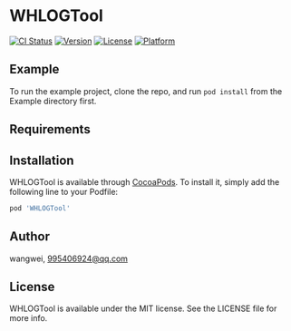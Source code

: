 # WHLOGTool

[![CI Status](https://img.shields.io/travis/wangwei/WHLOGTool.svg?style=flat)](https://travis-ci.org/wangwei/WHLOGTool)
[![Version](https://img.shields.io/cocoapods/v/WHLOGTool.svg?style=flat)](https://cocoapods.org/pods/WHLOGTool)
[![License](https://img.shields.io/cocoapods/l/WHLOGTool.svg?style=flat)](https://cocoapods.org/pods/WHLOGTool)
[![Platform](https://img.shields.io/cocoapods/p/WHLOGTool.svg?style=flat)](https://cocoapods.org/pods/WHLOGTool)

## Example

To run the example project, clone the repo, and run `pod install` from the Example directory first.

## Requirements

## Installation

WHLOGTool is available through [CocoaPods](https://cocoapods.org). To install
it, simply add the following line to your Podfile:

```ruby
pod 'WHLOGTool'
```

## Author

wangwei, 995406924@qq.com

## License

WHLOGTool is available under the MIT license. See the LICENSE file for more info.
